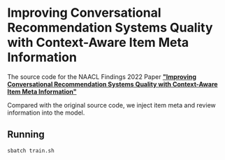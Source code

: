 # Improving Conversational Recommendation Systems Quality with Context-Aware Item Meta Information
The source code for the NAACL Findings 2022 Paper [**"Improving Conversational Recommendation Systems Quality with Context-Aware Item Meta Information"**](https://arxiv.org/abs/2112.08140)

Compared with the original source code, we inject item meta and review information into the model.


## Running
```bash
sbatch train.sh
```
